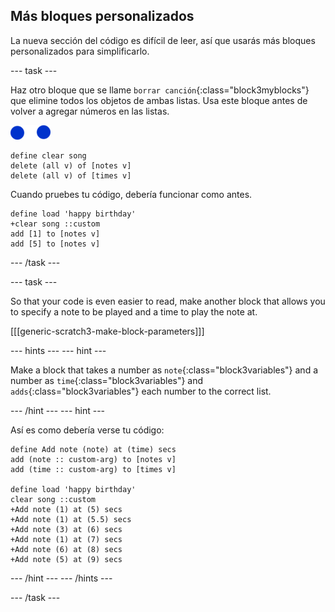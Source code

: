## Más bloques personalizados

La nueva sección del código es difícil de leer, así que usarás más bloques personalizados para simplificarlo.

\--- task \---

Haz otro bloque que se llame `borrar canción`{:class="block3myblocks"} que elimine todos los objetos de ambas listas. Usa este bloque antes de volver a agregar números en las listas.

![objetos nota](images/note-sprite.png)

```blocks3
define clear song
delete (all v) of [notes v]
delete (all v) of [times v]
```

Cuando pruebes tu código, debería funcionar como antes.

```blocks3
define load 'happy birthday'
+clear song ::custom
add [1] to [notes v]
add [5] to [notes v]
```

\--- /task \---

\--- task \---

So that your code is even easier to read, make another block that allows you to specify a note to be played and a time to play the note at.

[[[generic-scratch3-make-block-parameters]]]

\--- hints \--- \--- hint \---

Make a block that takes a number as `note`{:class="block3variables"} and a number as `time`{:class="block3variables"} and `adds`{:class="block3variables"} each number to the correct list.

\--- /hint \--- \--- hint \---

Así es como debería verse tu código:

```blocks3
define Add note (note) at (time) secs
add (note :: custom-arg) to [notes v]
add (time :: custom-arg) to [times v]

define load 'happy birthday'
clear song ::custom
+Add note (1) at (5) secs
+Add note (1) at (5.5) secs
+Add note (3) at (6) secs
+Add note (1) at (7) secs
+Add note (6) at (8) secs
+Add note (5) at (9) secs
```

\--- /hint \--- \--- /hints \---

\--- /task \---